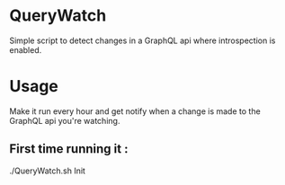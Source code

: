 # QueryWatch
Simple script to detect changes in a GraphQL api where introspection is enabled.

# Usage
Make it run every hour and get notify when a change is made to the GraphQL api you're watching.

## First time running it :
./QueryWatch.sh Init
